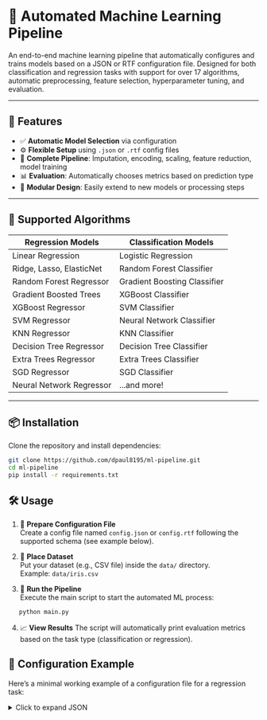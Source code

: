 # 🧠 Automated Machine Learning Pipeline

An end-to-end machine learning pipeline that automatically configures and trains models based on a JSON or RTF configuration file. Designed for both classification and regression tasks with support for over 17 algorithms, automatic preprocessing, feature selection, hyperparameter tuning, and evaluation.

---

## 🚀 Features

- ✅ **Automatic Model Selection** via configuration
- ⚙️ **Flexible Setup** using `.json` or `.rtf` config files
- 🔄 **Complete Pipeline**: Imputation, encoding, scaling, feature reduction, model training
- 📊 **Evaluation**: Automatically chooses metrics based on prediction type
- 🧩 **Modular Design**: Easily extend to new models or processing steps

---

## 🧠 Supported Algorithms

| Regression Models         | Classification Models         |
|--------------------------|-------------------------------|
| Linear Regression         | Logistic Regression           |
| Ridge, Lasso, ElasticNet  | Random Forest Classifier      |
| Random Forest Regressor   | Gradient Boosting Classifier  |
| Gradient Boosted Trees    | XGBoost Classifier            |
| XGBoost Regressor         | SVM Classifier                |
| SVM Regressor             | Neural Network Classifier     |
| KNN Regressor             | KNN Classifier                |
| Decision Tree Regressor   | Decision Tree Classifier      |
| Extra Trees Regressor     | Extra Trees Classifier        |
| SGD Regressor             | SGD Classifier                |
| Neural Network Regressor  | ...and more!                  |

---

## 📦 Installation

Clone the repository and install dependencies:

```bash
git clone https://github.com/dpaul8195/ml-pipeline.git
cd ml-pipeline
pip install -r requirements.txt
```
## 🛠️ Usage

1. 📝 **Prepare Configuration File**  
   Create a config file named `config.json` or `config.rtf` following the supported schema (see example below).

2. 📂 **Place Dataset**  
   Put your dataset (e.g., CSV file) inside the `data/` directory.  
   Example: `data/iris.csv`

3. 🚀 **Run the Pipeline**  
   Execute the main script to start the automated ML process:

```bash
   python main.py
```
4. 📈 **View Results**
    The script will automatically print evaluation metrics based on the task type (classification or regression).

## 🧾 Configuration Example

Here’s a minimal working example of a configuration file for a regression task:

<details>
<summary>Click to expand JSON</summary>

```json
{
  "design_state_data": {
    "target": {
      "prediction_type": "Regression",
      "target": "sepal_length"
    },
    "feature_handling": {
      "sepal_width": {
        "is_selected": true,
        "feature_variable_type": "numerical"
      },
      "species": {
        "is_selected": true,
        "feature_variable_type": "categorical"
      }
    },
    "feature_reduction": {
      "feature_reduction_method": "Tree-based",
      "num_of_features_to_keep": 3,
      "num_of_trees": 50
    },
    "algorithms": {
      "RandomForestRegressor": {
        "is_selected": true,
        "min_trees": 10,
        "max_trees": 100,
        "min_depth": 3,
        "max_depth": 10
      }
    }
  }
}
```
## 🧩 Configuration Options

| Section            | Description                                                                 |
|--------------------|-----------------------------------------------------------------------------|
| `target`           | Target column and prediction type (`Regression` or `Classification`)       |
| `feature_handling` | Select features to include and specify their types                          |
| `feature_reduction`| Optional feature reduction method (`Tree-based`, `PCA`, etc.)               |
| `algorithms`       | Choose models and set their hyperparameters                                 |
| `hyperparameters`  | Optional section for global GridSearch settings                             |

## 📁 Project Structure

```bash
ml-pipeline/
├── data                   
├── main.py                 
├── requirements.txt        
└── README.md            
```

---

## 🧪 Customization

To add new models or preprocessing steps:

- Extend the `get_model_and_params()` function in `main.py`
- Add corresponding entries in the configuration file
- Implement any required preprocessing logic in the pipeline

---

## 🤝 Contributing

Pull requests are welcome! For major changes, please open an issue first to discuss the idea.

---

## 📜 License

This project is licensed under the [MIT License](LICENSE).

---

## ❤️ Credits

Created by [Debabrata Paul](https://github.com/dpaul8195)
